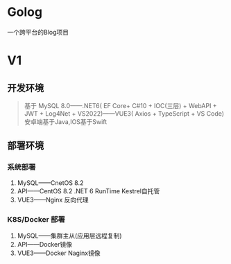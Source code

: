 # Golog
一个跨平台的Blog项目
# V1
##  开发环境
> 基于 MySQL 8.0——.NET6( EF Core+ C#10 + IOC(三层) + WebAPI + JWT + Log4Net + VS2022)——VUE3( Axios + TypeScript + VS Code)
> 安卓端基于Java,IOS基于Swift

## 部署环境
### 系统部署
1. MySQL——CnetOS 8.2
2. API——CentOS 8.2 .NET 6 RunTime Kestrel自托管
3. VUE3——Nginx 反向代理

### K8S/Docker 部署
1. MySQL——集群主从(应用层远程复制)
2. API——Docker镜像
3. VUE3——Docker Naginx镜像

